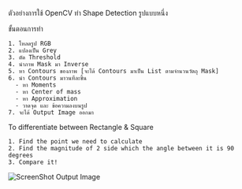 ตัวอย่างการใช้ OpenCV ทำ Shape Detection รูปแบบหนึ่ง



ขั้นตอนการทำ
```
1. โหลดรูป RGB
2. แปลงเป็น Grey
3. ตัด Threshold
4. นำภาพ Mask มา Inverse
5. หา Contours ของภาพ [จะได้ Contours มาเป็น List ตามจำนวนวัตถุ Mask]
6. นำ Contours มาวนทีละชิ้น
  - หา Moments
  - หา Center of mass
  - หา Approximation
  - วาดจุด และ ข้อความลงบนรูป
7. จะได้ Output Image ออกมา
```
To differentiate between Rectangle & Square
```
1. Find the point we need to calculate
2. Find the magnitude of 2 side which the angle between it is 90 degrees
3. Compare it!
```
![ScreenShot](https://raw.github.com/FIBO-Robotics/Beginer/master/ImageRecognition/Output.png?raw=true "Output Image")
Output Image


